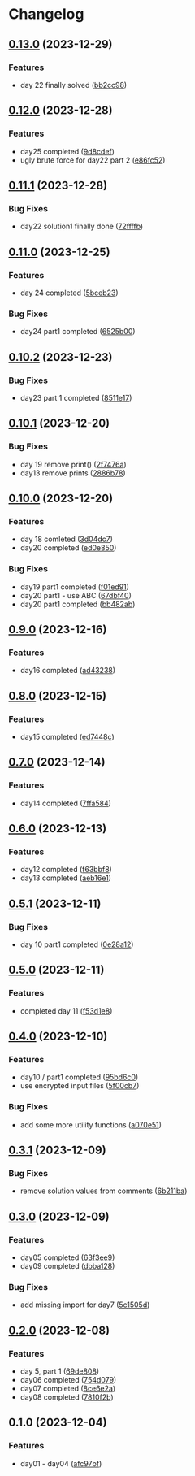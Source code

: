 # Changelog

## [0.13.0](https://github.com/fretboarder/aoc23/compare/v0.12.0...v0.13.0) (2023-12-29)


### Features

* day 22 finally solved ([bb2cc98](https://github.com/fretboarder/aoc23/commit/bb2cc9832104b019af55cb0b0a1ab66f2151e06c))

## [0.12.0](https://github.com/fretboarder/aoc23/compare/v0.11.1...v0.12.0) (2023-12-28)


### Features

* day25 completed ([9d8cdef](https://github.com/fretboarder/aoc23/commit/9d8cdefb86552d977b7503c947fa01bd4a3f6390))
* ugly brute force for day22 part 2 ([e86fc52](https://github.com/fretboarder/aoc23/commit/e86fc520c3e2d5e9ef576bb5ca345785b38aaae2))

## [0.11.1](https://github.com/fretboarder/aoc23/compare/v0.11.0...v0.11.1) (2023-12-28)


### Bug Fixes

* day22 solution1 finally done ([72ffffb](https://github.com/fretboarder/aoc23/commit/72ffffb42eb79e475e64f65570890a69fc3cc203))

## [0.11.0](https://github.com/fretboarder/aoc23/compare/v0.10.2...v0.11.0) (2023-12-25)


### Features

* day 24 completed ([5bceb23](https://github.com/fretboarder/aoc23/commit/5bceb23796c90dc43666a0196a27a310a1c1e9a6))


### Bug Fixes

* day24 part1 completed ([6525b00](https://github.com/fretboarder/aoc23/commit/6525b00ef237092f3243802d275b0598896ef200))

## [0.10.2](https://github.com/fretboarder/aoc23/compare/v0.10.1...v0.10.2) (2023-12-23)


### Bug Fixes

* day23 part 1 completed ([8511e17](https://github.com/fretboarder/aoc23/commit/8511e172e50f073669f4af1fe0c39624eb19303d))

## [0.10.1](https://github.com/fretboarder/aoc23/compare/v0.10.0...v0.10.1) (2023-12-20)


### Bug Fixes

* day 19 remove print() ([2f7476a](https://github.com/fretboarder/aoc23/commit/2f7476a0a394ac3b9c8a0df7612c901db93d9945))
* day13 remove prints ([2886b78](https://github.com/fretboarder/aoc23/commit/2886b7861dd06071f276b5c65068c52539eeb9ce))

## [0.10.0](https://github.com/fretboarder/aoc23/compare/v0.9.0...v0.10.0) (2023-12-20)


### Features

* day 18 comleted ([3d04dc7](https://github.com/fretboarder/aoc23/commit/3d04dc70975e0248b963a1faf650213fb5e1cd33))
* day20 completed ([ed0e850](https://github.com/fretboarder/aoc23/commit/ed0e8505b37762722ae1cdef5f48147d307ffe3b))


### Bug Fixes

* day19 part1 completed ([f01ed91](https://github.com/fretboarder/aoc23/commit/f01ed91b3f5d49d7f47708b0d4d7b27775ce318a))
* day20 part1 - use ABC ([67dbf40](https://github.com/fretboarder/aoc23/commit/67dbf4038b6db5807015dc441fb324df4d4268e8))
* day20 part1 completed ([bb482ab](https://github.com/fretboarder/aoc23/commit/bb482ababda688a064cb29315ffd77e1f1e8d7c6))

## [0.9.0](https://github.com/fretboarder/aoc23/compare/v0.8.0...v0.9.0) (2023-12-16)


### Features

* day16 completed ([ad43238](https://github.com/fretboarder/aoc23/commit/ad43238aa6aa9674dbfb8a0c5c6d334a725a4360))

## [0.8.0](https://github.com/fretboarder/aoc23/compare/v0.7.0...v0.8.0) (2023-12-15)


### Features

* day15 completed ([ed7448c](https://github.com/fretboarder/aoc23/commit/ed7448c8a9e37614e9ce44b1ebb84f813f406746))

## [0.7.0](https://github.com/fretboarder/aoc23/compare/v0.6.0...v0.7.0) (2023-12-14)


### Features

* day14 completed ([7ffa584](https://github.com/fretboarder/aoc23/commit/7ffa584ed82e2542c8b6c7ccf09bc2b91795a453))

## [0.6.0](https://github.com/fretboarder/aoc23/compare/v0.5.1...v0.6.0) (2023-12-13)


### Features

* day12 completed ([f63bbf8](https://github.com/fretboarder/aoc23/commit/f63bbf8ae5ffb1bf8175f155a150130631dc1985))
* day13 completed ([aeb16e1](https://github.com/fretboarder/aoc23/commit/aeb16e1823091080b3ebb107ae9c7be2633ee74a))

## [0.5.1](https://github.com/fretboarder/aoc23/compare/v0.5.0...v0.5.1) (2023-12-11)


### Bug Fixes

* day 10 part1 completed ([0e28a12](https://github.com/fretboarder/aoc23/commit/0e28a120b755d389ed4cc295fa8b471a6158df44))

## [0.5.0](https://github.com/fretboarder/aoc23/compare/v0.4.0...v0.5.0) (2023-12-11)


### Features

* completed day 11 ([f53d1e8](https://github.com/fretboarder/aoc23/commit/f53d1e86e976a3beda02661d6ecf9211aa878f73))

## [0.4.0](https://github.com/fretboarder/aoc23/compare/v0.3.1...v0.4.0) (2023-12-10)


### Features

* day10 / part1 completed ([95bd6c0](https://github.com/fretboarder/aoc23/commit/95bd6c062cc576834f3f2d83a69f7be75e0c8816))
* use encrypted input files ([5f00cb7](https://github.com/fretboarder/aoc23/commit/5f00cb7dc41b7856e310f209c1b8261ba7ffaa66))


### Bug Fixes

* add some more utility functions ([a070e51](https://github.com/fretboarder/aoc23/commit/a070e5146dd339d01c3a8e4952634a37302c302a))

## [0.3.1](https://github.com/fretboarder/aoc23/compare/v0.3.0...v0.3.1) (2023-12-09)


### Bug Fixes

* remove solution values from comments ([6b211ba](https://github.com/fretboarder/aoc23/commit/6b211ba6b98ae66ab6e66866e289cdfa76b7a986))

## [0.3.0](https://github.com/fretboarder/aoc23/compare/v0.2.0...v0.3.0) (2023-12-09)


### Features

* day05 completed ([63f3ee9](https://github.com/fretboarder/aoc23/commit/63f3ee9d69f58845aa1cda14ed95881c795164a5))
* day09 completed ([dbba128](https://github.com/fretboarder/aoc23/commit/dbba12834f5ff9b9e5ade2715fde91464bdea2ea))


### Bug Fixes

* add missing import for day7 ([5c1505d](https://github.com/fretboarder/aoc23/commit/5c1505d1f428dff8f56624b935b73e9df8fa11c1))

## [0.2.0](https://github.com/fretboarder/aoc23/compare/v0.1.0...v0.2.0) (2023-12-08)


### Features

* day 5, part 1 ([69de808](https://github.com/fretboarder/aoc23/commit/69de808f22885fd213e8cd7682a95c27294b1acd))
* day06 completed ([754d079](https://github.com/fretboarder/aoc23/commit/754d079912dfdec2a24c334e802426050d85404b))
* day07 completed ([8ce6e2a](https://github.com/fretboarder/aoc23/commit/8ce6e2ac482c6a07ebb81c0305ce47265511dce6))
* day08 completed ([7810f2b](https://github.com/fretboarder/aoc23/commit/7810f2b6f756715a8ba781c3b0f661e025618be6))

## 0.1.0 (2023-12-04)


### Features

* day01 - day04 ([afc97bf](https://github.com/fretboarder/aoc23/commit/afc97bf1c0000d90dcdb8f11ad93c1e562283050))
